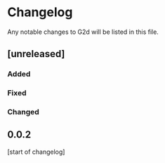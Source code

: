 # Changelog
Any notable changes to G2d will be listed in this file.

## [unreleased]
### Added

### Fixed

### Changed

## 0.0.2
[start of changelog]
